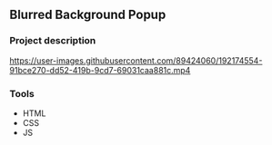 ## Blurred Background Popup

### Project description

https://user-images.githubusercontent.com/89424060/192174554-91bce270-dd52-419b-9cd7-69031caa881c.mp4

### Tools
- HTML
- CSS
- JS
